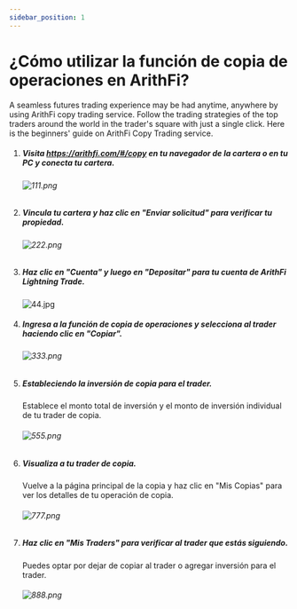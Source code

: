 ```yaml
---
sidebar_position: 1
---
```


# ¿Cómo utilizar la función de copia de operaciones en ArithFi?

A seamless futures trading experience may be had anytime, anywhere by using ArithFi copy trading service. Follow the trading strategies of the top traders around the world in the trader's square with just a single click. Here is the beginners' guide on ArithFi Copy Trading service.

1. ##### Visita https://arithfi.com/#/copy en tu navegador de la cartera o en tu PC y conecta tu cartera.

   ###### ![111.png](https://bafybeibixmvl5uy7yanoqd24ybpozioj3omynxxvmaqdpjdcs2bpfdph3y.ipfs.nftstorage.link/111.png)

2. ##### Vincula tu cartera y haz clic en "Enviar solicitud" para verificar tu propiedad.

   ###### ![222.png](https://bafybeibixmvl5uy7yanoqd24ybpozioj3omynxxvmaqdpjdcs2bpfdph3y.ipfs.nftstorage.link/222.png)

3. ##### Haz clic en "Cuenta" y luego en "Depositar" para tu cuenta de ArithFi Lightning Trade.

   ![44.jpg](https://bafybeibixmvl5uy7yanoqd24ybpozioj3omynxxvmaqdpjdcs2bpfdph3y.ipfs.nftstorage.link/333.png)

4. ##### Ingresa a la función de copia de operaciones y selecciona al trader haciendo clic en "Copiar".

   ###### ![333.png](https://bafybeibixmvl5uy7yanoqd24ybpozioj3omynxxvmaqdpjdcs2bpfdph3y.ipfs.nftstorage.link/444.png)

5. ##### Estableciendo la inversión de copia para el trader.

   Establece el monto total de inversión y el monto de inversión individual de tu trader de copia.

   ###### ![555.png](https://bafybeibixmvl5uy7yanoqd24ybpozioj3omynxxvmaqdpjdcs2bpfdph3y.ipfs.nftstorage.link/555.png)

6. ##### Visualiza a tu trader de copia.

   Vuelve a la página principal de la copia y haz clic en "Mis Copias" para ver los detalles de tu operación de copia.

   ###### ![777.png](https://bafybeibixmvl5uy7yanoqd24ybpozioj3omynxxvmaqdpjdcs2bpfdph3y.ipfs.nftstorage.link/666.png)

7. ##### Haz clic en "Mis Traders" para verificar al trader que estás siguiendo.

   Puedes optar por dejar de copiar al trader o agregar inversión para el trader.

   ###### ![888.png](https://bafybeibixmvl5uy7yanoqd24ybpozioj3omynxxvmaqdpjdcs2bpfdph3y.ipfs.nftstorage.link/777.png)

   